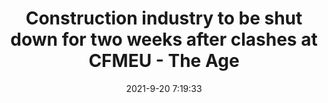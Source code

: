 ---
"title": "Construction industry to be shut down for two weeks after clashes at CFMEU - The Age"
"date": "2021-9-20 7:19:33"
"feed_name": "GOOGLENEWSINDUSTRIAL"
"feed_website": "https://news.google.com/search?q=industrial%2Bincident&hl=en-US&gl=US&ceid=US:en"
"feed_rss": "https://news.google.com/rss/search?q=industrial%2Bincident&hl=en-US&gl=US&ceid=US:en"
"link": "https://www.theage.com.au/national/victoria/crisis-meetings-after-construction-workers-clash-at-cfmeu-headquarters-20210920-p58t96.html"
"file": "_posts/2021-1-1-592ece4703ec20245088ec226508af27b12e36bc.md"
"accident": "0"
"drilling": "0"
"dead": "0"
"injured": "0"
"where": "unknown site"
---